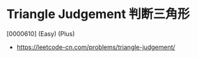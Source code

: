 # Triangle Judgement 判断三角形

[0000610] (Easy) (Plus)

- https://leetcode-cn.com/problems/triangle-judgement/
